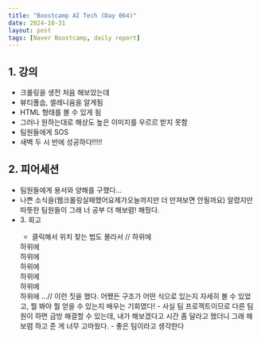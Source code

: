 ```yaml
---
title: "Boostcamp AI Tech (Day 064)"
date: 2024-10-31
layout: post
tags: [Naver Boostcamp, daily report]
---
```

## 1. 강의
- 크롤링을 생전 처음 해보았는데
- 뷰티풀숩, 셀레니움을 알게됨
- HTML 형태를 볼 수 있게 됨
- 그러나 원하는대로 해상도 높은 이미지를 우르르 받지 못함
- 팀원들에게 SOS
- 새벽 두 시 반에 성공하다!!!!!

## 2. 피어세션
- 팀원들에게 용서와 양해를 구했다...
- 나쁜 소식을(웹크롤링실패했어요제가오늘까지만 더 만져보면 안될까요) 알렸지만 따뜻한 팀원들이 그래 너 공부 더 해보렴! 해줬다.
- <div class="F0uyec 얘로뽑아서 src뽑아서 딱 추출해봐라
- <div jsslot> == $0  이것도 한 번 봐라

## 3. 회고
- 클릭해서 위치 찾는 법도 몰라서 
// <body> 하위에
<div class="main" id="main"> 하위에
<div jsmodel=" ROaKxe" class="e9EfHf" id="cnt"> 하위에
<div class="GyAeWb gIatYd" id="rcnt"> 하위에
<div class="s6JM6d" id="center_col" role="main"> 하위에
<div class="eqAnXb" id="res"> 하위에
<div id="search"> 하위에 ...//
이런 짓을 했다. 어쨌든 구조가 어떤 식으로 있는지 자세히 볼 수 있었고, 뭘 봐야 뭘 얻을 수 있는지 배우는 기회였다!
- 사실 팀 프로젝트이므로 다른 팀원이 하면 금방 해결할 수 있는데, 내가 해보겠다고 시간 좀 달라고 했더니 그래 해보렴 하고 준 게 너무 고마웠다.
- 좋은 팀이라고 생각한다
